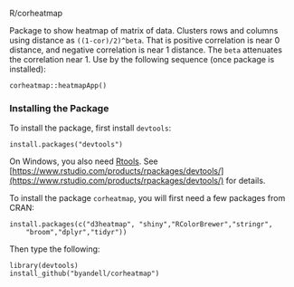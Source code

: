 R/corheatmap

Package to show heatmap of matrix of data.
Clusters rows and columns using distance as `((1-cor)/2)^beta`.
That is positive correlation is near 0 distance,
and negative correlation is near 1 distance.
The `beta` attenuates the correlation near 1. 
Use by the following sequence (once package is installed):

```
corheatmap::heatmapApp()
```

### Installing the Package

To install the package, first install `devtools`:

```
install.packages("devtools")
```

On Windows, you also need [Rtools](http://cran.r-project.org/bin/windows/Rtools/). See [https://www.rstudio.com/products/rpackages/devtools/](https://www.rstudio.com/products/rpackages/devtools/) for details.

To install the package `corheatmap`, you will first need a few packages from CRAN:

```
install.packages(c("d3heatmap", "shiny","RColorBrewer","stringr",
    "broom","dplyr","tidyr"))
```

Then type the following:

```
library(devtools)
install_github("byandell/corheatmap")
```